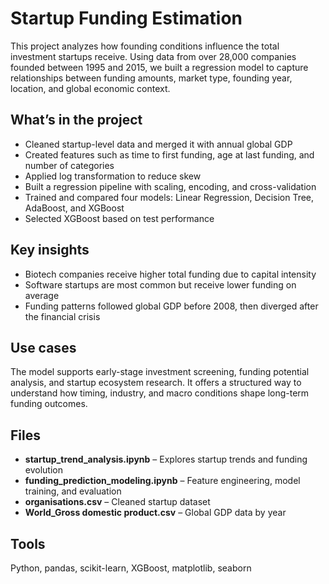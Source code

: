 # Startup Funding Estimation

This project analyzes how founding conditions influence the total investment startups receive. Using data from over 28,000 companies founded between 1995 and 2015, we built a regression model to capture relationships between funding amounts, market type, founding year, location, and global economic context.

## What’s in the project

- Cleaned startup-level data and merged it with annual global GDP
- Created features such as time to first funding, age at last funding, and number of categories
- Applied log transformation to reduce skew
- Built a regression pipeline with scaling, encoding, and cross-validation
- Trained and compared four models: Linear Regression, Decision Tree, AdaBoost, and XGBoost
- Selected XGBoost based on test performance

## Key insights

- Biotech companies receive higher total funding due to capital intensity  
- Software startups are most common but receive lower funding on average  
- Funding patterns followed global GDP before 2008, then diverged after the financial crisis

## Use cases

The model supports early-stage investment screening, funding potential analysis, and startup ecosystem research. It offers a structured way to understand how timing, industry, and macro conditions shape long-term funding outcomes.

## Files

- **startup_trend_analysis.ipynb** – Explores startup trends and funding evolution  
- **funding_prediction_modeling.ipynb** – Feature engineering, model training, and evaluation  
- **organisations.csv** – Cleaned startup dataset  
- **World_Gross domestic product.csv** – Global GDP data by year

## Tools

Python, pandas, scikit-learn, XGBoost, matplotlib, seaborn
